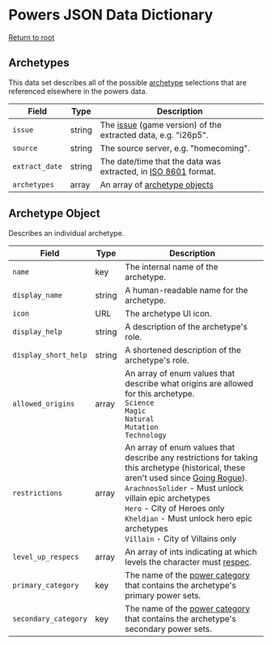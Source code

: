 # Powers JSON Data Dictionary

[Return to root](index.md)

## Archetypes

This data set describes all of the possible [archetype](https://paragonwiki.com/wiki/Archetypes) selections that are referenced elsewhere in the powers data.

| Field | Type | Description |
| --- | --- | --- |
| `issue` | string | The [issue](https://paragonwiki.com/wiki/Issues) (game version) of the extracted data, e.g. "i26p5". |
| `source` | string | The source server, e.g. "homecoming". |
| `extract_date` | string | The date/time that the data was extracted, in [ISO 8601](https://en.wikipedia.org/wiki/ISO_8601) format. |
| `archetypes` | array | An array of [archetype objects](#archetype-object) |

## Archetype Object

Describes an individual archetype.

| Field | Type | Description |
| --- | --- | --- |
| `name` | key | The internal name of the archetype. |
| `display_name` | string | A human-readable name for the archetype. |
| `icon` | URL | The archetype UI icon. |
| `display_help` | string | A description of the archetype's role. |
| `display_short_help` | string | A shortened description of the archetype's role. |
| `allowed_origins` | array | An array of enum values that describe what origins are allowed for this archetype. <br> `Science` <br> `Magic` <br> `Natural` <br> `Mutation` <br> `Technology` |
| `restrictions` | array | An array of enum values that describe any restrictions for taking this archetype (historical, these aren't used since [Going Rogue](https://paragonwiki.com/wiki/Going_Rogue)). <br> `ArachnosSolider` - Must unlock villain epic archetypes <br> `Hero` -  City of Heroes only <br> `Kheldian` - Must unlock hero epic archetypes <br> `Villain` - City of Villains only |
| `level_up_respecs` | array | An array of ints indicating at which levels the character must [respec](https://paragonwiki.com/wiki/Power_Respecification). |
| `primary_category` | key | The name of the [power category](powercats.md) that contains the archetype's primary power sets. |
| `secondary_category` | key | The name of the [power category](powercats.md) that contains the archetype's secondary power sets. |